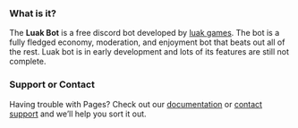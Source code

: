 ### What is it?

The **Luak Bot** is a free discord bot developed by [luak games](https://www.luakgames.com/). The bot is a fully fledged economy, moderation, and enjoyment bot that beats out all of the rest. Luak bot is in early development and lots of its features are still not complete.

### Support or Contact

Having trouble with Pages? Check out our [documentation](https://docs.github.com/categories/github-pages-basics/) or [contact support](https://support.github.com/contact) and we’ll help you sort it out.
